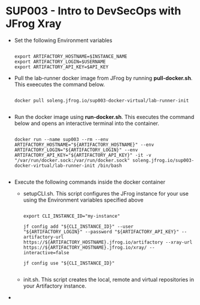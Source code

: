 # SUP003 - Intro to DevSecOps with JFrog Xray

- Set the following Environment variables
  
  ```
  
  export ARTIFACTORY_HOSTNAME=$INSTANCE_NAME
  export ARTIFACTORY_LOGIN=$USERNAME
  export ARTIFACTORY_API_KEY=$API_KEY

   ```


- Pull the lab-runner docker image from JFrog by running **pull-docker.sh**. This exeecutes the command below.
  
  ```
  
  docker pull soleng.jfrog.io/sup003-docker-virtual/lab-runner-init
  
  
  ```

- Run the docker image using **run-docker.sh**. This executes the command below and opens an interactive terminal into the container. 

  ```
  
  docker run --name sup003 --rm --env ARTIFACTORY_HOSTNAME="${ARTIFACTORY_HOSTNAME}" --env ARTIFACTORY_LOGIN="${ARTIFACTORY_LOGIN}" --env ARTIFACTORY_API_KEY="${ARTIFACTORY_API_KEY}" -it -v "/var/run/docker.sock:/var/run/docker.sock" soleng.jfrog.io/sup003-docker-virtual/lab-runner-init /bin/bash
  

  ```
  
- Execute the following commands inside the docker container

  - setupCLI.sh. This script configures the JFrog instance for your use using the Environment variables specified above
  
    ```
    
    export CLI_INSTANCE_ID="my-instance"

    jf config add "${CLI_INSTANCE_ID}" --user "${ARTIFACTORY_LOGIN}" --password "${ARTIFACTORY_API_KEY}" --artifactory-url https://${ARTIFACTORY_HOSTNAME}.jfrog.io/artifactory --xray-url https://${ARTIFACTORY_HOSTNAME}.jfrog.io/xray/ --interactive=false

    jf config use "${CLI_INSTANCE_ID}"
    

    ```
    
  - init.sh. This script creates the local, remote and virtual repositories in your Artifactory instance.

-
